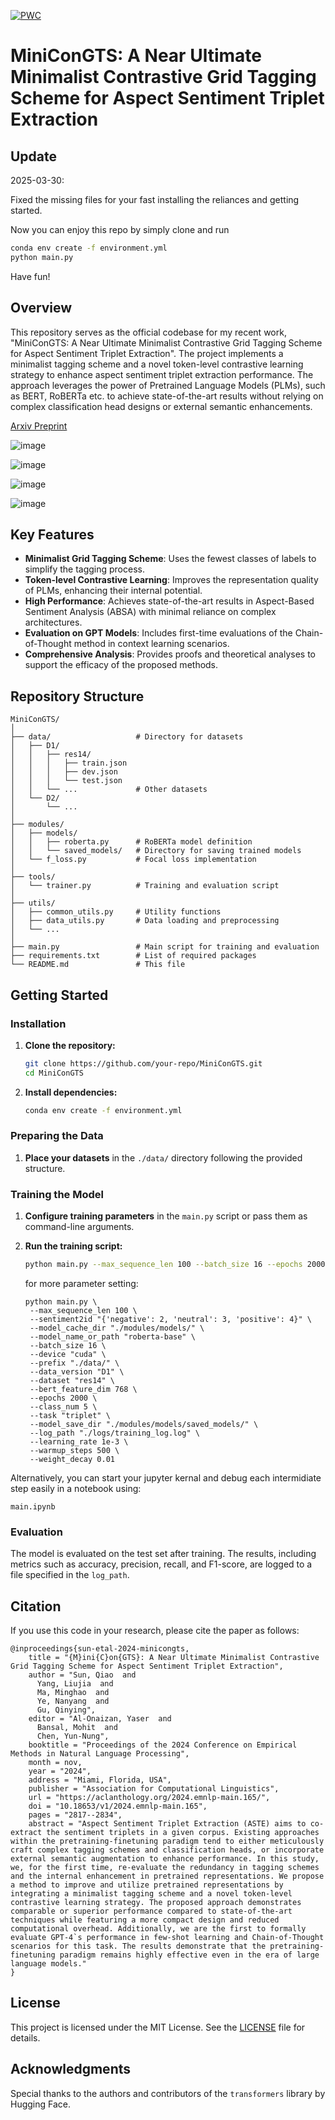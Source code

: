 [![PWC](https://img.shields.io/endpoint.svg?url=https://paperswithcode.com/badge/minicongts-a-near-ultimate-minimalist/aspect-sentiment-triplet-extraction-on-aste)](https://paperswithcode.com/sota/aspect-sentiment-triplet-extraction-on-aste?p=minicongts-a-near-ultimate-minimalist)

# MiniConGTS: A Near Ultimate Minimalist Contrastive Grid Tagging Scheme for Aspect Sentiment Triplet Extraction

## Update
2025-03-30:

Fixed the missing files for your fast installing the reliances and getting started.

Now you can enjoy this repo by simply clone and run 

```bash
conda env create -f environment.yml
python main.py
```

Have fun!

## Overview

This repository serves as the official codebase for my recent work, "MiniConGTS: A Near Ultimate Minimalist Contrastive Grid Tagging Scheme for Aspect Sentiment Triplet Extraction". The project implements a minimalist tagging scheme and a novel token-level contrastive learning strategy to enhance aspect sentiment triplet extraction performance. The approach leverages the power of Pretrained Language Models (PLMs), such as BERT, RoBERTa etc. to achieve state-of-the-art results without relying on complex classification head designs or external semantic enhancements.

[Arxiv Preprint](https://arxiv.org/abs/2406.11234)

![image](https://github.com/qiaosun22/MiniConGTS/assets/136222260/ad019d55-7d90-4299-a53a-c980b80e4e49)

![image](https://github.com/qiaosun22/MiniConGTS/assets/136222260/762a1cfb-3de3-46c1-8249-7c2c5fa51e84)

![image](https://github.com/qiaosun22/MiniConGTS/assets/136222260/b1dd1499-282b-4089-aa21-b08bf567ac5f)

![image](https://github.com/qiaosun22/MiniConGTS/assets/136222260/94e92fa4-c61e-4b5a-8986-fd2177148f25)

## Key Features

- **Minimalist Grid Tagging Scheme**: Uses the fewest classes of labels to simplify the tagging process.
- **Token-level Contrastive Learning**: Improves the representation quality of PLMs, enhancing their internal potential.
- **High Performance**: Achieves state-of-the-art results in Aspect-Based Sentiment Analysis (ABSA) with minimal reliance on complex architectures.
- **Evaluation on GPT Models**: Includes first-time evaluations of the Chain-of-Thought method in context learning scenarios.
- **Comprehensive Analysis**: Provides proofs and theoretical analyses to support the efficacy of the proposed methods.

## Repository Structure

```
MiniConGTS/
│
├── data/                   # Directory for datasets
│   ├── D1/
│   │   ├── res14/
│   │   │   ├── train.json
│   │   │   ├── dev.json
│   │   │   └── test.json
│   │   └── ...             # Other datasets
│   └── D2/
│       └── ...
│
├── modules/
│   ├── models/
│   │   ├── roberta.py      # RoBERTa model definition
│   │   └── saved_models/   # Directory for saving trained models
│   └── f_loss.py           # Focal loss implementation
│
├── tools/
│   └── trainer.py          # Training and evaluation script
│
├── utils/
│   ├── common_utils.py     # Utility functions
│   ├── data_utils.py       # Data loading and preprocessing
│   └── ...
│
├── main.py                 # Main script for training and evaluation
├── requirements.txt        # List of required packages
└── README.md               # This file
```

## Getting Started

### Installation

1. **Clone the repository:**

   ```bash
   git clone https://github.com/your-repo/MiniConGTS.git
   cd MiniConGTS
   ```
2. **Install dependencies:**

   ```bash
   conda env create -f environment.yml
   ```

### Preparing the Data

1. **Place your datasets** in the `./data/` directory following the provided structure.

### Training the Model

1. **Configure training parameters** in the `main.py` script or pass them as command-line arguments.
2. **Run the training script:**

   ```bash
   python main.py --max_sequence_len 100 --batch_size 16 --epochs 2000 --dataset res14
   ```

   for more parameter setting:

   ```
   python main.py \
    --max_sequence_len 100 \
    --sentiment2id "{'negative': 2, 'neutral': 3, 'positive': 4}" \
    --model_cache_dir "./modules/models/" \
    --model_name_or_path "roberta-base" \
    --batch_size 16 \
    --device "cuda" \
    --prefix "./data/" \
    --data_version "D1" \
    --dataset "res14" \
    --bert_feature_dim 768 \
    --epochs 2000 \
    --class_num 5 \
    --task "triplet" \
    --model_save_dir "./modules/models/saved_models/" \
    --log_path "./logs/training_log.log" \
    --learning_rate 1e-3 \
    --warmup_steps 500 \
    --weight_decay 0.01

   ```

Alternatively, you can start your jupyter kernal and debug each intermidiate step easily in a notebook using:

```
main.ipynb
```

### Evaluation

The model is evaluated on the test set after training. The results, including metrics such as accuracy, precision, recall, and F1-score, are logged to a file specified in the `log_path`.

## Citation

If you use this code in your research, please cite the paper as follows:

```
@inproceedings{sun-etal-2024-minicongts,
    title = "{M}ini{C}on{GTS}: A Near Ultimate Minimalist Contrastive Grid Tagging Scheme for Aspect Sentiment Triplet Extraction",
    author = "Sun, Qiao  and
      Yang, Liujia  and
      Ma, Minghao  and
      Ye, Nanyang  and
      Gu, Qinying",
    editor = "Al-Onaizan, Yaser  and
      Bansal, Mohit  and
      Chen, Yun-Nung",
    booktitle = "Proceedings of the 2024 Conference on Empirical Methods in Natural Language Processing",
    month = nov,
    year = "2024",
    address = "Miami, Florida, USA",
    publisher = "Association for Computational Linguistics",
    url = "https://aclanthology.org/2024.emnlp-main.165/",
    doi = "10.18653/v1/2024.emnlp-main.165",
    pages = "2817--2834",
    abstract = "Aspect Sentiment Triplet Extraction (ASTE) aims to co-extract the sentiment triplets in a given corpus. Existing approaches within the pretraining-finetuning paradigm tend to either meticulously craft complex tagging schemes and classification heads, or incorporate external semantic augmentation to enhance performance. In this study, we, for the first time, re-evaluate the redundancy in tagging schemes and the internal enhancement in pretrained representations. We propose a method to improve and utilize pretrained representations by integrating a minimalist tagging scheme and a novel token-level contrastive learning strategy. The proposed approach demonstrates comparable or superior performance compared to state-of-the-art techniques while featuring a more compact design and reduced computational overhead. Additionally, we are the first to formally evaluate GPT-4`s performance in few-shot learning and Chain-of-Thought scenarios for this task. The results demonstrate that the pretraining-finetuning paradigm remains highly effective even in the era of large language models."
}
```

## License

This project is licensed under the MIT License. See the [LICENSE](LICENSE) file for details.

## Acknowledgments

Special thanks to the authors and contributors of the `transformers` library by Hugging Face.
